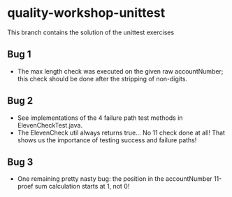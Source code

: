 # quality-workshop-unittest
This branch contains the solution of the unittest exercises

## Bug 1
 
- The max length check was executed on the given raw accountNumber; this check should be done after the stripping of non-digits.

## Bug 2

- See implementations of the 4 failure path test methods in ElevenCheckTest.java.
- The ElevenCheck util always returns true... No 11 check done at all! That shows us the importance of testing success and failure paths!
  
## Bug 3
  
- One remaining pretty nasty bug: the position in the accountNumber 11-proef sum calculation starts at 1, not 0!